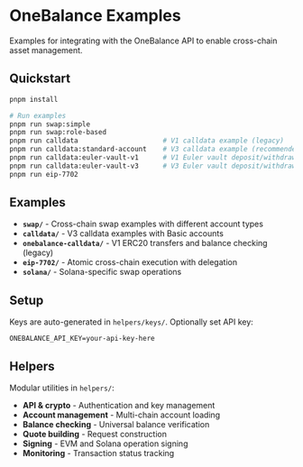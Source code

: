 # OneBalance Examples

Examples for integrating with the OneBalance API to enable cross-chain asset management.

## Quickstart

```bash
pnpm install

# Run examples
pnpm run swap:simple
pnpm run swap:role-based
pnpm run calldata                     # V1 calldata example (legacy)
pnpm run calldata:standard-account    # V3 calldata example (recommended)
pnpm run calldata:euler-vault-v1      # V1 Euler vault deposit/withdraw example
pnpm run calldata:euler-vault-v3      # V3 Euler vault deposit/withdraw example
pnpm run eip-7702
```

## Examples

- **`swap/`** - Cross-chain swap examples with different account types
- **`calldata/`** - V3 calldata examples with Basic accounts
- **`onebalance-calldata/`** - V1 ERC20 transfers and balance checking (legacy)
- **`eip-7702/`** - Atomic cross-chain execution with delegation
- **`solana/`** - Solana-specific swap operations

## Setup

Keys are auto-generated in `helpers/keys/`. Optionally set API key:

```env
ONEBALANCE_API_KEY=your-api-key-here
```

## Helpers

Modular utilities in `helpers/`:
- **API & crypto** - Authentication and key management
- **Account management** - Multi-chain account loading
- **Balance checking** - Universal balance verification
- **Quote building** - Request construction
- **Signing** - EVM and Solana operation signing
- **Monitoring** - Transaction status tracking
